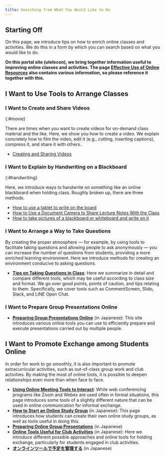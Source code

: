 ```yaml
---
title: Searching from What You Would Like to Do
---
```


## Starting Off

On this page, we introduce tips on how to enrich online classes and activities.  We do this in a form by which you can search based on what you would like to do.

**On this portal site (utelecon), we bring together information useful to improving online classes and activities. The page [Effective Use of Online Resources](/en/online/) also contains various information, so please reference it together with this.**

## I Want to Use Tools to Arrange Classes
### I Want to Create and Share Videos
{:#movie}

There are times when you want to create videos for on-demand class material and the like. Here, we show you how to create a video. We explain concretely how to film the video, edit it (e.g., cutting, inserting captions), compress it, and share it with others.

* [Creating and Sharing Videos](/en/articles/create_share_movie/)

### I Want to Explain by Handwriting on a Blackboard
{:#handwriting}

Here, we introduce ways to handwrite on something like an online blackboard when holding class. Roughly broken up, there are three methods.

* [How to use a tablet to write on the board](handwriting/tablet)
* [How to Use a Document Camera to Share Lecture Notes With the Class](handwriting/camera)
* [How to take pictures of a blackboard or whiteboard and write on it](handwriting/board)

### I Want to Arrange a Way to Take Questions
By creating the proper atmosphere — for example, by using tools to facilitate taking questions and allowing people to ask anonymously — you can increase the number of questions from students, providing a more enriched learning environment. Here we introduce methods for creating an environment conducive to asking questions.

- **[Tips on Taking Questions in Class](/en/articles/question-tools/)**: Here we summarize in detail and compare different tools, which may be useful according to class size and format.  We go over good points, points of caution, and tips relating to them. Specifically, we cover tools such as CommentScreen, Slido, Slack, and LINE Open Chat.

### I Want to Prepare Group Presentations Online

- **[Preparing Group Presentations Online](/articles/group-presentation/)** (in Japanese): This site introduces various online tools you can use to efficiently prepare and execute presentations carried out by multiple people.


## I Want to Promote Exchange among Students Online

In order for work to go smoothly, it is also important to promote extracurricular activities, such as out-of-class group work and club activities. By making the most of online tools, it is possible to deepen relationships even more than when face to face.

- **[Using Online Meeting Tools to Interact](/en/articles/online-interaction/)**: While web conferencing programs like Zoom and Webex are used often in formal situations, this page introduces some tools of a slightly different nature that can be used in online communication for informal exchange.
- **[How to Start an Online Study Group](/articles/student-communication/)** (in Japanese): This page introduces how students can create their own online study groups, as well as tools useful in doing this.
- **[Preparing Online Group Presentations](/articles/group-presentation/)** (in Japanese)
- **[Online Tools Useful for Club Activities](/articles/club-activity/)** (in Japanese): Here we introduce different possible approaches and online tools for holding exchange, particularly for students engaged in club activities.
- **[オンラインツールで予定を管理する](/articles/schedule-management/)** (in Japanese)
